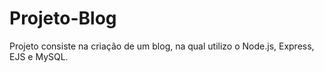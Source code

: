 # Projeto-Blog
Projeto consiste na criação de um blog, na qual utilizo o Node.js, Express, EJS e MySQL.
